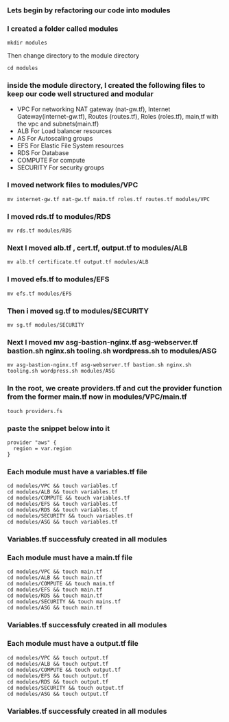 
### Lets begin by refactoring our code into modules

### I created a folder called modules
```
mkdir modules
```

Then change directory to the module directory

```
cd modules
```
### inside the module directory, I created the following files to keep our code well structured and modular
- VPC     For networking   NAT gateway (nat-gw.tf), Internet Gateway(internet-gw.tf), Routes (routes.tf), Roles (roles.tf), main,tf with the vpc and subnets(main.tf)
- ALB     For Load balancer resources
- AS  For Autoscaling groups
- EFS   For Elastic File System resources
- RDS    For Database
- COMPUTE   For compute
- SECURITY For security groups

### I moved network files to modules/VPC
```
mv internet-gw.tf nat-gw.tf main.tf roles.tf routes.tf modules/VPC
```

### I moved rds.tf to modules/RDS
```
mv rds.tf modules/RDS
```
### Next I moved alb.tf , cert.tf, output.tf to modules/ALB
```
mv alb.tf certificate.tf output.tf modules/ALB
```
### I moved efs.tf to modules/EFS
```
mv efs.tf modules/EFS
```
### Then i moved sg.tf to modules/SECURITY
```
mv sg.tf modules/SECURITY
```
### Next I moved mv asg-bastion-nginx.tf asg-webserver.tf bastion.sh nginx.sh tooling.sh wordpress.sh to modules/ASG
```
mv asg-bastion-nginx.tf asg-webserver.tf bastion.sh nginx.sh tooling.sh wordpress.sh modules/ASG
```

### In the root, we create providers.tf and cut the provider function from the former main.tf now in modules/VPC/main.tf

```
touch providers.fs
```
### paste the snippet below into it

```
provider "aws" {
  region = var.region
}
```

### Each module must have a variables.tf file
```
cd modules/VPC && touch variables.tf 
cd modules/ALB && touch variables.tf
cd modules/COMPUTE && touch variables.tf
cd modules/EFS && touch variables.tf
cd modules/RDS && touch variables.tf
cd modules/SECURITY && touch variables.tf
cd modules/ASG && touch variables.tf
```
### Variables.tf successfuly created in all modules

### Each module must have a main.tf file
```
cd modules/VPC && touch main.tf 
cd modules/ALB && touch main.tf
cd modules/COMPUTE && touch main.tf
cd modules/EFS && touch main.tf
cd modules/RDS && touch main.tf
cd modules/SECURITY && touch mains.tf
cd modules/ASG && touch main.tf
```
### Variables.tf successfuly created in all modules

### Each module must have a output.tf file
```
cd modules/VPC && touch output.tf 
cd modules/ALB && touch output.tf
cd modules/COMPUTE && touch output.tf
cd modules/EFS && touch output.tf
cd modules/RDS && touch output.tf
cd modules/SECURITY && touch output.tf
cd modules/ASG && touch output.tf
```
### Variables.tf successfuly created in all modules